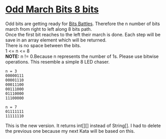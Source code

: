 # [Odd March Bits 8 bits](https://www.codewars.com/kata/odd-march-bits-8-bits-1 "https://www.codewars.com/kata/58ee4db3e479611e6f000086")

Odd bits are getting ready for 
<a href="https://www.codewars.com/kata/world-bits-war/java">Bits Battles</a>.
Therefore the n number of bits march from right to left along 8 bits path.<br /> Once the first bit reaches  to the left their march is done. 
Each step will be save in an array element which will be returned. <br />
There is no space between the bits.<br /> 1 <= n <= 8
<br /><b>NOTE:</b> n != 0.Because n represents the number of 1s. Please use bitwise operations. This resemble a simple 8 LED chaser.
```
n = 3
00000111
00001110
00011100
00111000
01110000
11100000

```
```
n = 7
01111111
11111110

```

This is the new version. It returns int[][] instead of String[]. I had to delete the previous one because my next Kata will be based on this.